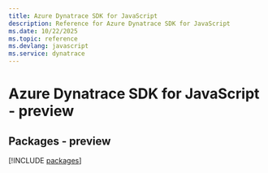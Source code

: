 ```yaml
---
title: Azure Dynatrace SDK for JavaScript
description: Reference for Azure Dynatrace SDK for JavaScript
ms.date: 10/22/2025
ms.topic: reference
ms.devlang: javascript
ms.service: dynatrace
---
```

# Azure Dynatrace SDK for JavaScript - preview
## Packages - preview
[!INCLUDE [packages](dynatrace-index.md)]